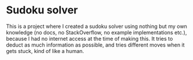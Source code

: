 # Sudoku solver
This is a project where I created a sudoku solver using nothing but my own knowledge (no docs, no StackOverflow, no example implementations etc.), because I had no internet access at the time of making this. It tries to deduct as much information as possible, and tries different moves when it gets stuck, kind of like a human. 
